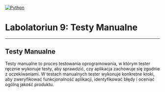 [![Python](https://img.shields.io/badge/Python-3776AB?style=flat-square&logo=python&logoColor=white)](https://www.python.org/)

# Labolatoriun 9: Testy Manualne

---

## Testy Manualne

Testy manualne to proces testowania oprogramowania, 
w którym tester ręcznie wykonuje testy, aby sprawdzić, 
czy aplikacja zachowuje się zgodnie z oczekiwaniami. 
W testach manualnych tester wykonuje konkretne kroki, aby zweryfikować funkcjonalność aplikacji, 
identyfikować błędy i oceniać ogólną jakość produktu.


